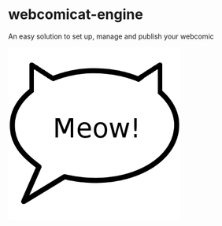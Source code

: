 webcomicat-engine
=================

An easy solution to set up, manage and publish your webcomic

<img src="https://raw.githubusercontent.com/dosaki/webcomicat-engine/master/grails-app/assets/images/webcomicat.png"/>
